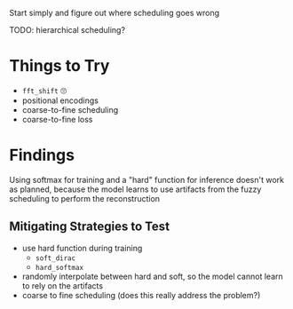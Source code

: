 Start simply and figure out where scheduling goes wrong


TODO: hierarchical scheduling?

# Things to Try
- `fft_shift` 🙄
- positional encodings
- coarse-to-fine scheduling
- coarse-to-fine loss

# Findings

Using softmax for training and a "hard" function for inference doesn't work as planned, 
because the model learns to use artifacts from the fuzzy scheduling to perform the reconstruction


## Mitigating Strategies to Test
- use hard function during training
    - `soft_dirac`
    - `hard_softmax`
- randomly interpolate between hard and soft, so the model cannot learn to rely on the artifacts
- coarse to fine scheduling (does this really address the problem?)
